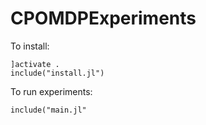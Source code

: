# CPOMDPExperiments

To install:

```
]activate .
include("install.jl")
```

To run experiments:

```
include("main.jl"
```